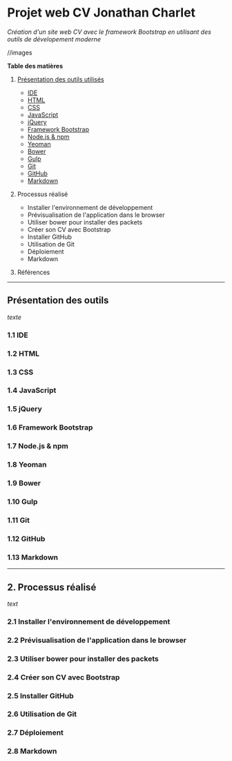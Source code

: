# Projet web CV Jonathan Charlet

_Création d'un site web CV avec le framework Bootstrap en utilisant des outils de dévelopement moderne_

//images

**Table des matières**

1.  [Présentation des outils utilisés](#présentation-des-outils)
    - [IDE](#11-ide)
 	- [HTML](###-1.2-HTML)
	- [CSS](###-1.3-CSS)
	- [JavaScript](###-1.4-JavaScript)
	- [jQuery](###-1.5-jQuery)
	- [Framework Bootstrap](###-1.6-Framework-Bootstrap)
	- [Node.js & npm](###-1.7-Node.js-&-npm)
	- [Yeoman](###-1.8-Yeoman)
	- [Bower](###-1.9-Bower)
	- [Gulp](###-1.10-Gulp)
	- [Git](###-1.11-Git)
	- [GitHub](###-1.12-GitHub)
	- [Markdown](###-1.13-Markdown)
	
2. Processus réalisé
    - Installer l'environnement de développement
    - Prévisualisation de l'application dans le browser
    - Utiliser bower pour installer des packets
    - Créer son CV avec Bootstrap
    - Installer GitHub
    - Utilisation de Git
    - Déploiement 
    - Markdown

3. Références

***

## Présentation des outils
_texte_
### 1.1 IDE
### 1.2 HTML
### 1.3 CSS
### 1.4 JavaScript
### 1.5 jQuery
### 1.6 Framework Bootstrap
### 1.7 Node.js & npm
### 1.8 Yeoman
### 1.9 Bower
### 1.10 Gulp
### 1.11 Git
### 1.12 GitHub
### 1.13 Markdown

***

## 2. Processus réalisé
_text_
### 2.1 Installer l'environnement de développement
### 2.2 Prévisualisation de l'application dans le browser
### 2.3 Utiliser bower pour installer des packets
### 2.4 Créer son CV avec Bootstrap
### 2.5 Installer GitHub
### 2.6 Utilisation de Git
### 2.7 Déploiement 
### 2.8 Markdown

